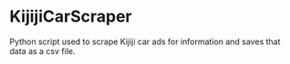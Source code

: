 # KijijiCarScraper
Python script used to scrape Kijiji car ads for information and saves that data as a csv file.
